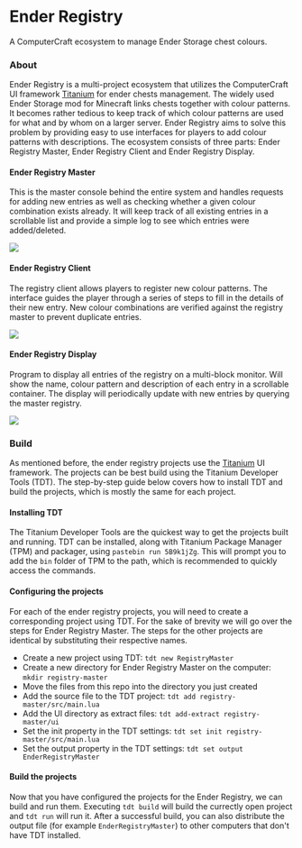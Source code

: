 # Ender Registry
A ComputerCraft ecosystem to manage Ender Storage chest colours.

### About
Ender Registry is a multi-project ecosystem that utilizes the ComputerCraft UI framework [Titanium](https://gitlab.com/hbomb79/Titanium/) for ender chests management.
The widely used Ender Storage mod for Minecraft links chests together with colour patterns.
It becomes rather tedious to keep track of which colour patterns are used for what and by whom on a larger server.
Ender Registry aims to solve this problem by providing easy to use interfaces for players to add colour patterns with descriptions.
The ecosystem consists of three parts: Ender Registry Master, Ender Registry Client and Ender Registry Display.

#### Ender Registry Master
This is the master console behind the entire system and handles requests for adding new entries as well as checking whether a given colour combination exists already.
It will keep track of all existing entries in a scrollable list and provide a simple log to see which entries were added/deleted.

![](https://i.imgur.com/Wr3PSMf.gif)

#### Ender Registry Client
The registry client allows players to register new colour patterns.
The interface guides the player through a series of steps to fill in the details of their new entry.
New colour combinations are verified against the registry master to prevent duplicate entries.

![](https://i.imgur.com/MRdjqm6.gif)

#### Ender Registry Display
Program to display all entries of the registry on a multi-block monitor.
Will show the name, colour pattern and description of each entry in a scrollable container.
The display will periodically update with new entries by querying the master registry.

![](https://i.imgur.com/13s3l5v.png)

### Build
As mentioned before, the ender registry projects use the [Titanium](https://gitlab.com/hbomb79/Titanium/) UI framework.
The projects can be best build using the Titanium Developer Tools (TDT).
The step-by-step guide below covers how to install TDT and build the projects, which is mostly the same for each project.

#### Installing TDT
The Titanium Developer Tools are the quickest way to get the projects built and running.
TDT can be installed, along with Titanium Package Manager (TPM) and packager, using `pastebin run 5B9k1jZg`.
This will prompt you to add the `bin` folder of TPM to the path, which is recommended to quickly access the commands.

#### Configuring the projects
For each of the ender registry projects, you will need to create a corresponding project using TDT.
For the sake of brevity we will go over the steps for Ender Registry Master.
The steps for the other projects are identical by substituting their respective names.

- Create a new project using TDT: `tdt new RegistryMaster`
- Create a new directory for Ender Registry Master on the computer: `mkdir registry-master`
- Move the files from this repo into the directory you just created
- Add the source file to the TDT project: `tdt add registry-master/src/main.lua`
- Add the UI directory as extract files: `tdt add-extract registry-master/ui`
- Set the init property in the TDT settings: `tdt set init registry-master/src/main.lua`
- Set the output property in the TDT settings: `tdt set output EnderRegistryMaster`

#### Build the projects
Now that you have configured the projects for the Ender Registry, we can build and run them.
Executing `tdt build` will build the currectly open project and `tdt run` will run it.
After a successful build, you can also distribute the output file (for example `EnderRegistryMaster`) to other computers that don't have TDT installed.
